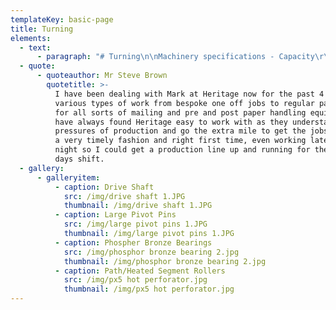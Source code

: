 ```yaml
---
templateKey: basic-page
title: Turning
elements:
  - text:
      - paragraph: "# Turning\n\nMachinery specifications - Capacity\r\n\nLathe - Colchester Mascot 1600\r\n\n3 metres/120 inches between centres \r\n\nLathe – Triumph 2000\r\n\n1.27 metres/50 inches between centres\r\n\nFitted with DRO for precision work\r\n\nFour jaw chuck and face plate work undertaken"
  - quote:
      - quoteauthor: Mr Steve Brown
        quotetitle: >-
          I have been dealing with Mark at Heritage now for the past 4 years for
          various types of work from bespoke one off jobs to regular parts made
          for all sorts of mailing and pre and post paper handling equipment. I
          have always found Heritage easy to work with as they understand the
          pressures of production and go the extra mile to get the jobs done in
          a very timely fashion and right first time, even working late into the
          night so I could get a production line up and running for the next
          days shift.
  - gallery:
      - galleryitem:
          - caption: Drive Shaft
            src: /img/drive shaft 1.JPG
            thumbnail: /img/drive shaft 1.JPG
          - caption: Large Pivot Pins
            src: /img/large pivot pins 1.JPG
            thumbnail: /img/large pivot pins 1.JPG
          - caption: Phospher Bronze Bearings
            src: /img/phosphor bronze bearing 2.jpg
            thumbnail: /img/phosphor bronze bearing 2.jpg
          - caption: Path/Heated Segment Rollers
            src: /img/px5 hot perforator.jpg
            thumbnail: /img/px5 hot perforator.jpg
---
```


